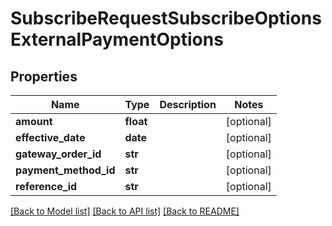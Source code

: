 # SubscribeRequestSubscribeOptionsExternalPaymentOptions

## Properties
Name | Type | Description | Notes
------------ | ------------- | ------------- | -------------
**amount** | **float** |  | [optional] 
**effective_date** | **date** |  | [optional] 
**gateway_order_id** | **str** |  | [optional] 
**payment_method_id** | **str** |  | [optional] 
**reference_id** | **str** |  | [optional] 

[[Back to Model list]](../README.md#documentation-for-models) [[Back to API list]](../README.md#documentation-for-api-endpoints) [[Back to README]](../README.md)


